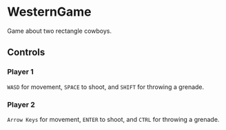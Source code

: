 # WesternGame
Game about two rectangle cowboys.
## Controls
### Player 1
`WASD` for movement, `SPACE` to shoot, and `SHIFT` for throwing a grenade.
### Player 2
`Arrow Keys` for movement, `ENTER` to shoot, and `CTRL` for throwing a grenade.
